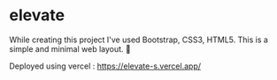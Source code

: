 # elevate
While creating this project I've used Bootstrap, CSS3, HTML5.
This is a simple and minimal web layout. 💖

Deployed using vercel : https://elevate-s.vercel.app/
